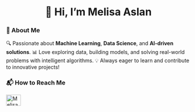 <h1 align="center">👋 Hi, I’m Melisa Aslan</h1>

<h3 align="left">🚀 About Me</h3>
<p align="left">
🔍 Passionate about <strong>Machine Learning</strong>, <strong>Data Science</strong>, and <strong>AI-driven solutions</strong>.  
📊 Love exploring data, building models, and solving real-world problems with intelligent algorithms.  
💡 Always eager to learn and contribute to innovative projects!
</p>

<h3 align="left">📬 How to Reach Me</h3>
<p align="left">
<a href="https://www.linkedin.com/in/melisaaslan709/" target="_blank">
<img align="center" src="https://raw.githubusercontent.com/rahuldkjain/github-profile-readme-generator/master/src/images/icons/Social/linked-in-alt.svg" alt="Melisa Aslan LinkedIn" height="30" width="40" />
</a>
</p>

